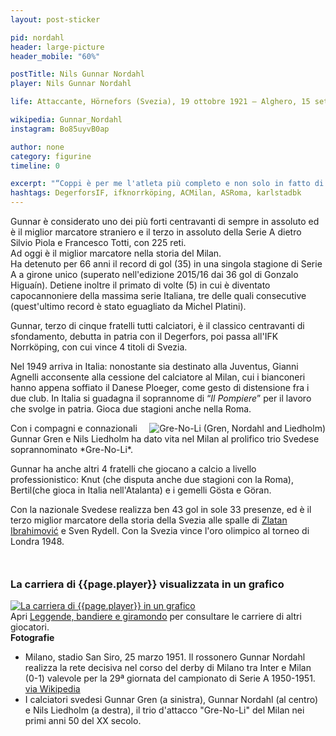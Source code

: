 ```yaml
---
layout: post-sticker

pid: nordahl
header: large-picture
header_mobile: "60%"

postTitle: Nils Gunnar Nordahl
player: Nils Gunnar Nordahl

life: Attaccante, Hörnefors (Svezia), 19 ottobre 1921 – Alghero, 15 settembre 1995

wikipedia: Gunnar_Nordahl
instagram: Bo85uyvB0ap

author: none
category: figurine
timeline: 0

excerpt: "“Coppi è per me l'atleta più completo e non solo in fatto di ciclismo. Va forte, è un lione.”"
hashtags: DegerforsIF, ifknorrköping, ACMilan, ASRoma, karlstadbk
---
```

Gunnar è considerato uno dei più forti centravanti di sempre in assoluto ed è il miglior marcatore straniero e il terzo in assoluto della Serie A dietro Silvio Piola e Francesco Totti, con 225 reti.  
Ad oggi è il miglior marcatore nella storia del Milan.  
Ha detenuto per 66 anni il record di gol (35) in una singola stagione di Serie A a girone unico (superato nell'edizione 2015/16 dai 36 gol di Gonzalo Higuaín). Detiene inoltre il primato di volte (5) in cui è diventato capocannoniere della massima serie Italiana, tre delle quali consecutive (quest'ultimo record è stato eguagliato da Michel Platini).

Gunnar, terzo di cinque fratelli tutti calciatori, è il classico centravanti di sfondamento, debutta in patria con il Degerfors, poi passa all'IFK Norrköping, con cui vince 4 titoli di Svezia.  

Nel 1949 arriva in Italia: nonostante sia destinato alla Juventus, Gianni Agnelli acconsente alla cessione del calciatore al Milan, cui i bianconeri hanno appena soffiato il Danese Ploeger, come gesto di distensione fra i due club. In Italia si guadagna il soprannome di “_Il Pompiere_” per il lavoro che svolge in patria. Gioca due stagioni anche nella Roma.

<img class="responsive-img border w50 margin-1em" src="https://upload.wikimedia.org/wikipedia/commons/thumb/f/f1/1950s_AC_Milan%27s_Swedish_trio_of_Gre-No-Li_%28Gren%2C_Nordahl_and_Liedholm%29.jpg/475px-1950s_AC_Milan%27s_Swedish_trio_of_Gre-No-Li_%28Gren%2C_Nordahl_and_Liedholm%29.jpg" alt="Gre-No-Li (Gren, Nordahl and Liedholm)" align="right">
Con i compagni e connazionali Gunnar Gren e Nils Liedholm ha dato vita nel Milan al prolifico trio Svedese soprannominato *Gre-No-Li*. 

Gunnar ha anche altri 4 fratelli che giocano a calcio a livello professionistico: Knut (che disputa anche due stagioni con la Roma), Bertil(che gioca in Italia nell'Atalanta) e i gemelli Gösta e Göran.

Con la nazionale Svedese realizza ben 43 gol in sole 33 presenze, ed è il terzo miglior marcatore della storia della Svezia alle spalle di <a href="zlatan" alt="Zlatan Ibrahimović">Zlatan Ibrahimović</a> e Sven Rydell. Con la Svezia vince l'oro olimpico al torneo di Londra 1948.

<div style="margin-top: 50px">
<h3>La carriera di {{page.player}} visualizzata in un grafico</h3>
<a href="/leggende-bandiere-e-giramondo" title="La carriera di {{page.player}} visualizzata in un grafico"><img class="responsive-img w100 border" src="{{site.baseurl}}/assets/pics/careers/{{page.pid}}.png" alt="La carriera di {{page.player}} in un grafico"/></a>
</div>
Apri <a href="/leggende-bandiere-e-giramondo" title="La carriera di {{page.player}} visualizzata in un grafico">Leggende, bandiere e giramondo</a> per consultare le carriere di altri giocatori.


<div class="post-disclaimer">
<b>Fotografie</b><br/>
<ul>
  <li>Milano, stadio San Siro, 25 marzo 1951. Il rossonero Gunnar Nordahl realizza la rete decisiva nel corso del derby di Milano tra Inter e Milan (0-1) valevole per la 29ª giornata del campionato di Serie A 1950-1951. <a href="https://it.wikipedia.org/wiki/File:Gunnar_Nordahl_-_1951_-_AC_Milan.jpg">via Wikipedia</a></li>
  <li>I calciatori svedesi Gunnar Gren (a sinistra), Gunnar Nordahl (al centro) e Nils Liedholm (a destra), il trio d'attacco "Gre-No-Li" del Milan nei primi anni 50 del XX secolo.</li>
</ul>
</div>
